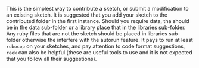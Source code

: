 This is the simplest way to contribute a sketch, or submit a modification to an existing sketch. It is suggested that you add your sketch to the contributed folder in the first instance.  Should you require data, tha should be in the data sub-folder or a library place that in the libraries sub-folder. Any ruby files that are not the sketch should be placed in libraries sub-folder otherwise the interfere with the autorun feature. It pays to run at least `rubocop` on your sketches, and pay attention to code format suggestions, `reek` can also be helpful (these are useful tools to use and it is not expected that you follow all their suggestions).
